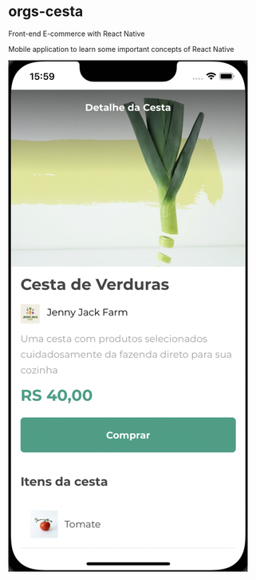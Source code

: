 # orgs-cesta

Front-end E-commerce with React Native

Mobile application to learn some important concepts of React Native

!['app-image'](/assets/screen/app.png)
